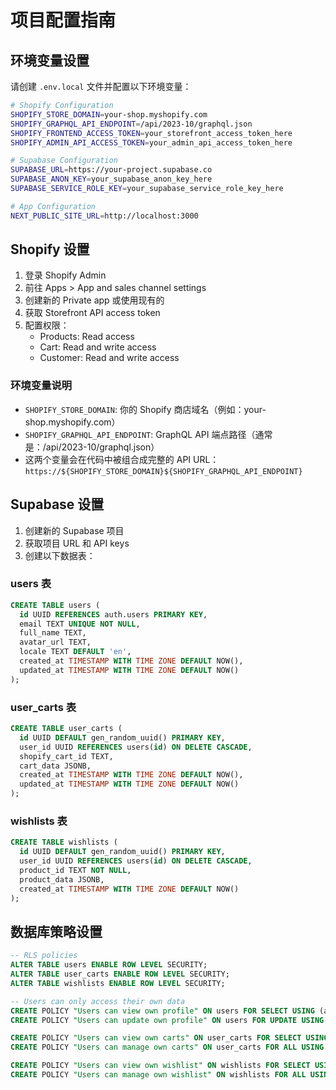# 项目配置指南

## 环境变量设置

请创建 `.env.local` 文件并配置以下环境变量：

```bash
# Shopify Configuration
SHOPIFY_STORE_DOMAIN=your-shop.myshopify.com
SHOPIFY_GRAPHQL_API_ENDPOINT=/api/2023-10/graphql.json
SHOPIFY_FRONTEND_ACCESS_TOKEN=your_storefront_access_token_here
SHOPIFY_ADMIN_API_ACCESS_TOKEN=your_admin_api_access_token_here

# Supabase Configuration  
SUPABASE_URL=https://your-project.supabase.co
SUPABASE_ANON_KEY=your_supabase_anon_key_here
SUPABASE_SERVICE_ROLE_KEY=your_supabase_service_role_key_here

# App Configuration
NEXT_PUBLIC_SITE_URL=http://localhost:3000
```

## Shopify 设置

1. 登录 Shopify Admin
2. 前往 Apps > App and sales channel settings
3. 创建新的 Private app 或使用现有的
4. 获取 Storefront API access token
5. 配置权限：
   - Products: Read access
   - Cart: Read and write access
   - Customer: Read and write access

### 环境变量说明

- `SHOPIFY_STORE_DOMAIN`: 你的 Shopify 商店域名（例如：your-shop.myshopify.com）
- `SHOPIFY_GRAPHQL_API_ENDPOINT`: GraphQL API 端点路径（通常是：/api/2023-10/graphql.json）
- 这两个变量会在代码中被组合成完整的 API URL：`https://${SHOPIFY_STORE_DOMAIN}${SHOPIFY_GRAPHQL_API_ENDPOINT}`

## Supabase 设置

1. 创建新的 Supabase 项目
2. 获取项目 URL 和 API keys
3. 创建以下数据表：

### users 表
```sql
CREATE TABLE users (
  id UUID REFERENCES auth.users PRIMARY KEY,
  email TEXT UNIQUE NOT NULL,
  full_name TEXT,
  avatar_url TEXT,
  locale TEXT DEFAULT 'en',
  created_at TIMESTAMP WITH TIME ZONE DEFAULT NOW(),
  updated_at TIMESTAMP WITH TIME ZONE DEFAULT NOW()
);
```

### user_carts 表
```sql
CREATE TABLE user_carts (
  id UUID DEFAULT gen_random_uuid() PRIMARY KEY,
  user_id UUID REFERENCES users(id) ON DELETE CASCADE,
  shopify_cart_id TEXT,
  cart_data JSONB,
  created_at TIMESTAMP WITH TIME ZONE DEFAULT NOW(),
  updated_at TIMESTAMP WITH TIME ZONE DEFAULT NOW()
);
```

### wishlists 表
```sql
CREATE TABLE wishlists (
  id UUID DEFAULT gen_random_uuid() PRIMARY KEY,
  user_id UUID REFERENCES users(id) ON DELETE CASCADE,
  product_id TEXT NOT NULL,
  product_data JSONB,
  created_at TIMESTAMP WITH TIME ZONE DEFAULT NOW()
);
```

## 数据库策略设置

```sql
-- RLS policies
ALTER TABLE users ENABLE ROW LEVEL SECURITY;
ALTER TABLE user_carts ENABLE ROW LEVEL SECURITY;
ALTER TABLE wishlists ENABLE ROW LEVEL SECURITY;

-- Users can only access their own data
CREATE POLICY "Users can view own profile" ON users FOR SELECT USING (auth.uid() = id);
CREATE POLICY "Users can update own profile" ON users FOR UPDATE USING (auth.uid() = id);

CREATE POLICY "Users can view own carts" ON user_carts FOR SELECT USING (auth.uid() = user_id);
CREATE POLICY "Users can manage own carts" ON user_carts FOR ALL USING (auth.uid() = user_id);

CREATE POLICY "Users can view own wishlist" ON wishlists FOR SELECT USING (auth.uid() = user_id);
CREATE POLICY "Users can manage own wishlist" ON wishlists FOR ALL USING (auth.uid() = user_id);
``` 